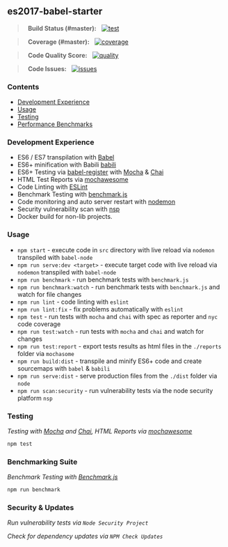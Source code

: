 ## es2017-babel-starter
> &nbsp;&nbsp;**Build Status (#master):** &nbsp;&nbsp;[![test][test]][test-url]

> &nbsp;&nbsp;**Coverage (#master):** &nbsp;&nbsp;[![coverage][cover]][cover-url]

> &nbsp;&nbsp;**Code Quality Score:** &nbsp;&nbsp;[![quality][quality]][quality-url]

> &nbsp;&nbsp;**Code Issues:** &nbsp;&nbsp;[![issues][issues]][issues-url]


### Contents
- [Development Experience](#development-experience)
- [Usage](#usage)
- [Testing](#testing)
- [Performance Benchmarks](#benchmarking-suite)


### Development Experience
- ES6 / ES7 transpilation with [Babel][babel-url]
- ES6+ minification with Babili [babili][babili-url]
- ES6+ Testing via [babel-register][babel-register-url] with [Mocha][mocha-url] & [Chai][chai-url]
- HTML Test Reports via [mochawesome][mochawesome-url]
- Code Linting with [ESLint][eslint-url]
- Benchmark Testing with [benchmark.js][benchmark-url]
- Code monitoring and auto server restart with [nodemon][nodemon-url]
- Security vulnerability scan with [nsp][nsp-url]
- Docker build for non-lib projects.

### Usage

- `npm start` - execute code in `src` directory with live reload via `nodemon` transpiled with `babel-node`
- `npm run serve:dev <target>` - execute target code with live reload via `nodemon` transpiled with `babel-node`
- `npm run benchmark` - run benchmark tests with `benchmark.js`
- `npm run benchmark:watch` - run benchmark tests with `benchmark.js` and watch for file changes
- `npm run lint` - code linting with `eslint`
- `npm run lint:fix` - fix problems automatically with `eslint`
- `npm test` - run tests with `mocha` and `chai` with spec as reporter and `nyc` code coverage
- `npm run test:watch` - run tests with `mocha` and `chai` and watch for changes
- `npm run test:report` - export tests results as html files in the `./reports` folder via `mochasome`
- `npm run build:dist` - transpile and minify ES6+ code and create sourcemaps with `babel` & `babili`
- `npm run serve:dist` - serve production files from the `./dist` folder via `node`
- `npm run scan:security` - run vulnerability tests via the node security platform `nsp`

### Testing

_Testing with [Mocha][mocha-url] and [Chai][chai-url], HTML Reports via [mochawesome][mochawesome-url]_

```bash
npm test

```

### Benchmarking Suite

_Benchmark Testing with [Benchmark.js][benchmark-url]_

```bash
npm run benchmark

```

### Security & Updates

_Run vulnerability tests via `Node Security Project`_

_Check for dependency updates via `NPM Check Updates`_

[test]: https://circleci.com/gh/DeviantJS/es7-babel-starter.svg?style=svg
[test-url]: https://circleci.com/gh/DeviantJS/es7-babel-starter
[cover]: https://codecov.io/gh/DeviantJS/es7-babel-starter/branch/master/graph/badge.svg
[cover-url]: https://codecov.io/gh/DeviantJS/es7-babel-starter
[quality]: https://codeclimate.com/github/DeviantJS/es7-babel-starter/badges/gpa.svg
[quality-url]: https://codeclimate.com/github/DeviantJS/es7-babel-starter
[issues]: https://codeclimate.com/github/DeviantJS/es7-babel-starter/badges/issue_count.svg
[issues-url]: https://codeclimate.com/github/DeviantJS/es7-babel-starter
[babel-url]: https://github.com/babel/babel
[babili-url]: https://github.com/babel/babili
[babel-register-url]: https://github.com/babel/babel/tree/master/packages/babel-register
[mocha-url]: https://github.com/mochajs/mocha
[chai-url]: https://github.com/chaijs/chai
[mochawesome-url]: https://github.com/adamgruber/mochawesome
[eslint-url]: https://github.com/eslint/eslint
[benchmark-url]: https://github.com/bestiejs/benchmark.js
[nodemon-url]: https://github.com/remy/nodemon
[nsp-url]: https://github.com/nodesecurity/nsp